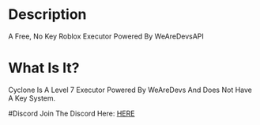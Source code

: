 # Description
A Free, No Key Roblox Executor Powered By WeAreDevsAPI


# What Is It?
Cyclone Is A Level 7 Executor Powered By WeAreDevs And Does Not Have A Key System.

#Discord
Join The Discord Here: [HERE](https://google/com)
